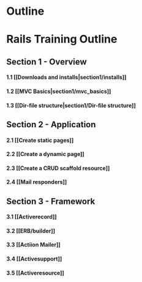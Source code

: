 # Outline

# Rails Training Outline

## Section 1 - Overview

#### 1.1 [[Downloads and installs|section1/installs]]

#### 1.2 [[MVC Basics|section1/mvc_basics]]

#### 1.3 [[Dir-file structure|section1/Dir-file structure]]


## Section 2 - Application
#### 2.1 [[Create static pages]]

#### 2.2 [[Create a dynamic page]]

#### 2.3 [[Create a CRUD scaffold resource]]

#### 2.4 [[Mail responders]]

## Section 3 - Framework
#### 3.1 [[Activerecord]]
#### 3.2 [[ERB/builder]]
#### 3.3 [[Actiion Mailer]]
#### 3.4 [[Activesupport]]
#### 3.5 [[Activeresource]]